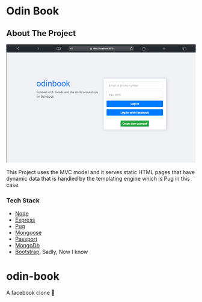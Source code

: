# Odin Book

## About The Project

![screenshot](<"./../public/images/mobile%20(1).png>)

This Project uses the MVC model and it serves static HTML pages that have dynamic data that is handled by the templating engine which is Pug in this case.

### Tech Stack

- [Node](https://nodejs.org/en/)
- [Express](https://expressjs.com/)
- [Pug](https://pugjs.org/)
- [Mongoose](https://mongoosejs.com/)
- [Passport](http://www.passportjs.org/)
- [MongoDb](https://www.mongodb.com/)
- [Bootstrap](https://getbootstrap.com), Sadly, Now I know

# odin-book

A facebook clone 👀
